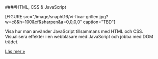 ####HTML, CSS &amp; JavaScript

[FIGURE src="/image/snapht16/vi-fixar-grillen.jpg?w=c8&h=100&cf&sharpen&a=0,0,0,0" caption="TBD"]

Visa hur man använder JavaScript tillsammans med HTML och CSS. Visualisera effekter i en webbläsare med JavaScript och jobba med DOM trädet.

[Läs mer »](#)
